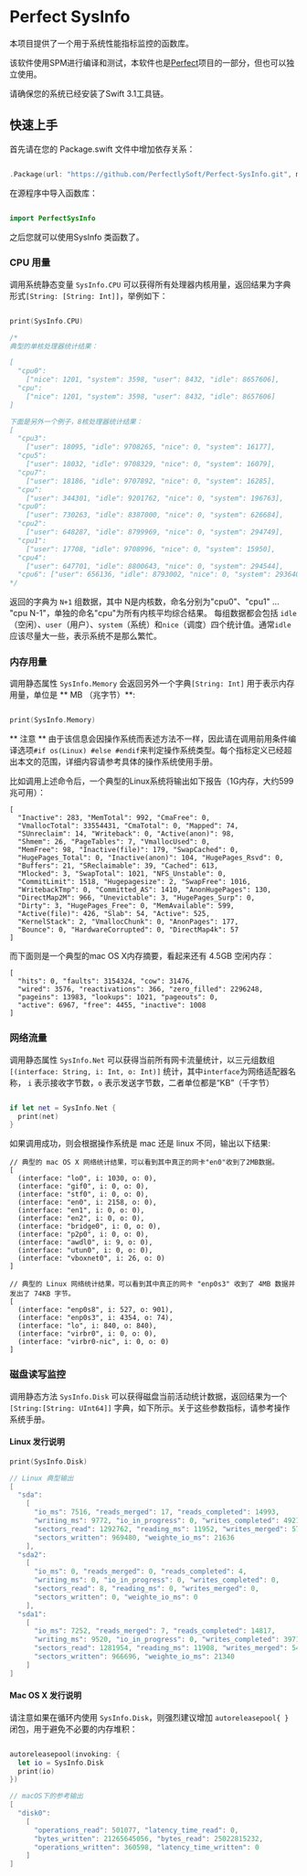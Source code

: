 # Perfect SysInfo


本项目提供了一个用于系统性能指标监控的函数库。

该软件使用SPM进行编译和测试，本软件也是[Perfect](https://github.com/PerfectlySoft/Perfect)项目的一部分，但也可以独立使用。

请确保您的系统已经安装了Swift 3.1工具链。


## 快速上手

首先请在您的 Package.swift 文件中增加依存关系：

``` swift

.Package(url: "https://github.com/PerfectlySoft/Perfect-SysInfo.git", majorVersion: 1)

```

在源程序中导入函数库：

``` swift

import PerfectSysInfo

```

之后您就可以使用SysInfo 类函数了。

### CPU 用量

调用系统静态变量 `SysInfo.CPU` 可以获得所有处理器内核用量，返回结果为字典形式`[String: [String: Int]]`，举例如下：

``` swift

print(SysInfo.CPU)

/*
典型的单核处理器统计结果：

[
  "cpu0":
    ["nice": 1201, "system": 3598, "user": 8432, "idle": 8657606],
  "cpu":
    ["nice": 1201, "system": 3598, "user": 8432, "idle": 8657606]
]

下面是另外一个例子，8核处理器统计结果：
[
  "cpu3":
    ["user": 18095, "idle": 9708265, "nice": 0, "system": 16177],
  "cpu5":
    ["user": 18032, "idle": 9708329, "nice": 0, "system": 16079],
  "cpu7":
    ["user": 18186, "idle": 9707892, "nice": 0, "system": 16285],
  "cpu":
    ["user": 344301, "idle": 9201762, "nice": 0, "system": 196763],
  "cpu0":
    ["user": 730263, "idle": 8387000, "nice": 0, "system": 626684],
  "cpu2":
    ["user": 648287, "idle": 8799969, "nice": 0, "system": 294749],
  "cpu1":
    ["user": 17708, "idle": 9708996, "nice": 0, "system": 15950],
  "cpu4":
    ["user": 647701, "idle": 8800643, "nice": 0, "system": 294544],
  "cpu6": ["user": 656136, "idle": 8793002, "nice": 0, "system": 293640]]
*/

```

返回的字典为 `N+1` 组数据，其中 N是内核数，命名分别为"cpu0"、"cpu1" ... "cpu N-1"，单独的命名"cpu"为所有内核平均综合结果。
每组数据都会包括 `idle`（空闲）、`user`（用户）、`system`（系统）和`nice`（调度）四个统计值。通常`idle`应该尽量大一些，表示系统不是那么繁忙。

### 内存用量

调用静态属性 `SysInfo.Memory` 会返回另外一个字典`[String: Int]` 用于表示内存用量，单位是 ** MB （兆字节）**:

``` swift

print(SysInfo.Memory)

```

** 注意 ** 由于该信息会因操作系统而表述方法不一样，因此请在调用前用条件编译选项`#if os(Linux) #else #endif`来判定操作系统类型。每个指标定义已经超出本文的范围，详细内容请参考具体的操作系统使用手册。

比如调用上述命令后，一个典型的Linux系统将输出如下报告（1G内存，大约599兆可用）：

```
[
  "Inactive": 283, "MemTotal": 992, "CmaFree": 0,
  "VmallocTotal": 33554431, "CmaTotal": 0, "Mapped": 74,
  "SUnreclaim": 14, "Writeback": 0, "Active(anon)": 98,
  "Shmem": 26, "PageTables": 7, "VmallocUsed": 0,
  "MemFree": 98, "Inactive(file)": 179, "SwapCached": 0,
  "HugePages_Total": 0, "Inactive(anon)": 104, "HugePages_Rsvd": 0,
  "Buffers": 21, "SReclaimable": 39, "Cached": 613,
  "Mlocked": 3, "SwapTotal": 1021, "NFS_Unstable": 0,
  "CommitLimit": 1518, "Hugepagesize": 2, "SwapFree": 1016,
  "WritebackTmp": 0, "Committed_AS": 1410, "AnonHugePages": 130,
  "DirectMap2M": 966, "Unevictable": 3, "HugePages_Surp": 0,
  "Dirty": 3, "HugePages_Free": 0, "MemAvailable": 599,
  "Active(file)": 426, "Slab": 54, "Active": 525,
  "KernelStack": 2, "VmallocChunk": 0, "AnonPages": 177,
  "Bounce": 0, "HardwareCorrupted": 0, "DirectMap4k": 57
]
```

而下面则是一个典型的mac OS X内存摘要，看起来还有 4.5GB 空闲内存：

```
[
  "hits": 0, "faults": 3154324, "cow": 31476,
  "wired": 3576, "reactivations": 366, "zero_filled": 2296248,
  "pageins": 13983, "lookups": 1021, "pageouts": 0,
  "active": 6967, "free": 4455, "inactive": 1008
]

```

### 网络流量

调用静态属性 `SysInfo.Net` 可以获得当前所有网卡流量统计，以三元组数组 `[(interface: String, i: Int, o: Int)]` 统计，其中`interface`为网络适配器名称， `i` 表示接收字节数，`o` 表示发送字节数，二者单位都是“KB”（千字节）

``` swift

if let net = SysInfo.Net {
  print(net)
}

```


如果调用成功，则会根据操作系统是 mac 还是 linux 不同，输出以下结果:

```
// 典型的 mac OS X 网络统计结果，可以看到其中真正的网卡"en0"收到了2MB数据。
[
  (interface: "lo0", i: 1030, o: 0),
  (interface: "gif0", i: 0, o: 0),
  (interface: "stf0", i: 0, o: 0),
  (interface: "en0", i: 2158, o: 0),
  (interface: "en1", i: 0, o: 0),
  (interface: "en2", i: 0, o: 0),
  (interface: "bridge0", i: 0, o: 0),
  (interface: "p2p0", i: 0, o: 0),
  (interface: "awdl0", i: 9, o: 0),
  (interface: "utun0", i: 0, o: 0),
  (interface: "vboxnet0", i: 26, o: 0)
]

// 典型的 Linux 网络统计结果，可以看到其中真正的网卡 "enp0s3" 收到了 4MB 数据并发出了 74KB 字节。
[
  (interface: "enp0s8", i: 527, o: 901),
  (interface: "enp0s3", i: 4354, o: 74),
  (interface: "lo", i: 840, o: 840),
  (interface: "virbr0", i: 0, o: 0),
  (interface: "virbr0-nic", i: 0, o: 0)
]
```


### 磁盘读写监控

调用静态方法 `SysInfo.Disk` 可以获得磁盘当前活动统计数据，返回结果为一个 `[String:[String: UInt64]]` 字典，如下所示。关于这些参数指标，请参考操作系统手册。

#### Linux 发行说明

``` swift
print(SysInfo.Disk)

// Linux 典型输出
[
  "sda":
    [
      "io_ms": 7516, "reads_merged": 17, "reads_completed": 14993,
      "writing_ms": 9772, "io_in_progress": 0, "writes_completed": 4921,
      "sectors_read": 1292762, "reading_ms": 11952, "writes_merged": 5738,
      "sectors_written": 969480, "weighte_io_ms": 21636
    ],
  "sda2":
    [
      "io_ms": 0, "reads_merged": 0, "reads_completed": 4,
      "writing_ms": 0, "io_in_progress": 0, "writes_completed": 0,
      "sectors_read": 8, "reading_ms": 0, "writes_merged": 0,
      "sectors_written": 0, "weighte_io_ms": 0
    ],
  "sda1":
    [
      "io_ms": 7252, "reads_merged": 7, "reads_completed": 14817,
      "writing_ms": 9520, "io_in_progress": 0, "writes_completed": 3971,
      "sectors_read": 1281954, "reading_ms": 11908, "writes_merged": 5426,
      "sectors_written": 966696, "weighte_io_ms": 21340
    ]
]

```

#### Mac OS X 发行说明

请注意如果在循环内使用 `SysInfo.Disk`，则强烈建议增加 `autoreleasepool{ }` 闭包，用于避免不必要的内存堆积：

``` swift

autoreleasepool(invoking: {
  let io = SysInfo.Disk
  print(io)
})

// macOS下的参考输出
[
  "disk0":
    [
      "operations_read": 501077, "latency_time_read": 0,
      "bytes_written": 21265645056, "bytes_read": 25022815232,
      "operations_written": 360598, "latency_time_written": 0
    ]
]
```

